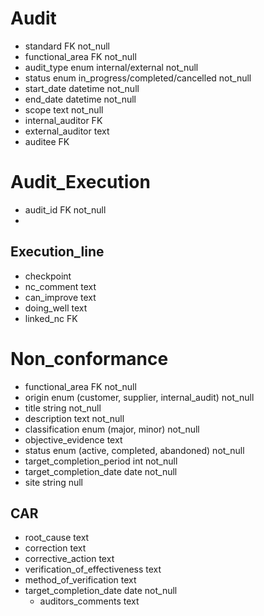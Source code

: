 # Audit

- standard FK not_null
- functional_area FK not_null
- audit_type enum internal/external not_null
- status enum in_progress/completed/cancelled not_null
- start_date datetime not_null
- end_date datetime not_null
- scope text not_null
- internal_auditor FK
- external_auditor text
- auditee FK

# Audit_Execution

- audit_id FK not_null
-

## Execution_line

- checkpoint
- nc_comment text
- can_improve text
- doing_well text
- linked_nc FK

# Non_conformance

- functional_area FK not_null
- origin enum (customer, supplier, internal_audit) not_null
- title string not_null
- description text not_null
- classification enum (major, minor) not_null
- objective_evidence text
- status enum (active, completed, abandoned) not_null
- target_completion_period int not_null
- target_completion_date date not_null
- site string null

## CAR

- root_cause text
- correction text
- corrective_action text
- verification_of_effectiveness text
- method_of_verification text
- target_completion_date date not_null
  - auditors_comments text
